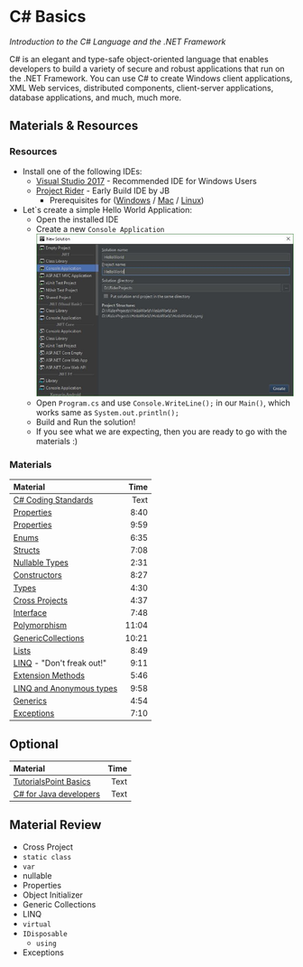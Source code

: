 # C# Basics
*Introduction to the C# Language and the .NET Framework*

C# is an elegant and type-safe object-oriented language that enables developers to build a variety of secure and robust applications that run on the .NET Framework. You can use C# to create Windows client applications, XML Web services, distributed components, client-server applications, database applications, and much, much more.


## Materials & Resources
### Resources
- Install one of the following IDEs:
  - [Visual Studio 2017](https://www.visualstudio.com/downloads/) - Recommended IDE for Windows Users
  - [Project Rider](https://www.jetbrains.com/rider/download/) - Early Build IDE by JB
    - Prerequisites for ([Windows](https://rider-support.jetbrains.com/hc/en-us/articles/207288089-Using-Project-Rider-under-Windows-without-Visual-Studio-prerequisites) / [Mac](https://rider-support.jetbrains.com/hc/en-us/articles/208074835-Using-Project-Rider-on-Mac-prerequisites) / [Linux](https://rider-support.jetbrains.com/hc/en-us/articles/207335749-Using-Project-Rider-under-Linux-prerequisites))
- Let`s create a simple Hello World Application:
  - Open the installed IDE
  - Create a new `Console Application`
  ![alt text](assets/create.jpg)
  - Open `Program.cs` and use `Console.WriteLine();` in our `Main()`, which works same as `System.out.println();`
  - Build and Run the solution!
  - If you see what we are expecting, then you are ready to go with the materials :)

### Materials
| Material | Time |
|:---------|-----:|
| [C# Coding Standards](http://www.dofactory.com/reference/csharp-coding-standards)| Text |
| [Properties](https://www.youtube.com/watch?v=NK3asFyC0d0) | 8:40 |
| [Properties](https://www.youtube.com/watch?v=DcooWmrDOqw) | 9:59 |
| [Enums](https://www.youtube.com/watch?v=wvdImlqg7e0) | 6:35 |
| [Structs](https://www.youtube.com/watch?v=XHwfWhhdO7I) | 7:08 |
| [Nullable Types](https://www.youtube.com/watch?v=Jjy9kCPu2fQ) | 2:31 |
| [Constructors](https://www.youtube.com/watch?v=G_ph0LOk1IY) | 8:27 |
| [Types](https://www.youtube.com/watch?v=DWRgT870wSU) | 4:30 |
| [Cross Projects](https://www.youtube.com/watch?v=BDQya1PqK0M) | 4:37 |
| [Interface](https://www.youtube.com/watch?v=xcS6JoY_etA) | 7:48 |
| [Polymorphism](https://www.youtube.com/watch?v=GU5P_03xOJw) | 11:04 |
| [GenericCollections](https://www.youtube.com/watch?v=2kFn2bwYDx8) | 10:21 |
| [Lists](https://www.youtube.com/watch?v=kVCJmFtxaLg) | 8:49 |
| [LINQ](https://www.youtube.com/watch?v=dOWU3zQp668) - "Don't freak out!" | 9:11 |
| [Extension Methods](https://www.youtube.com/watch?v=VYyuZ5lHpt0) | 5:46 |
| [LINQ and Anonymous types](https://www.youtube.com/watch?v=e7WLBXXmP7Y) | 9:58 |
| [Generics](https://www.youtube.com/watch?v=ohZ1ScxW3Sc) | 4:54 |
| [Exceptions](https://www.youtube.com/watch?v=iopBAZ3LZQU) | 7:10 |

## Optional
| Material | Time |
|:---------|-----:|
| [TutorialsPoint Basics](https://www.tutorialspoint.com/csharp/index.htm)| Text |
| [C# for Java developers](https://msdn.microsoft.com/en-us/library/ms228602(v=vs.90).aspx) | Text |

## Material Review
- Cross Project
- `static class`
- `var`
- nullable
- Properties
- Object Initializer
- Generic Collections
- LINQ
- `virtual`
- `IDisposable`
  - `using`
- Exceptions